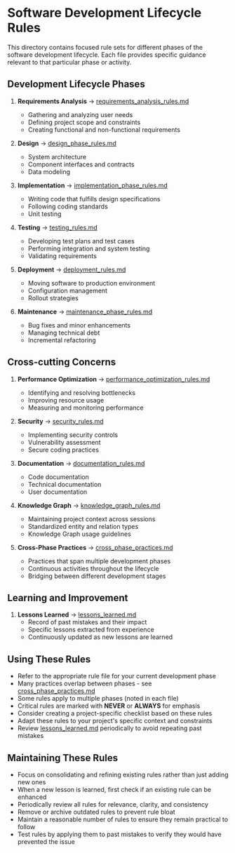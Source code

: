 # Software Development Lifecycle Rules

This directory contains focused rule sets for different phases of the software development lifecycle. Each file provides specific guidance relevant to that particular phase or activity.

## Development Lifecycle Phases

1. **Requirements Analysis** → [requirements_analysis_rules.md](requirements_analysis_rules.md)
   - Gathering and analyzing user needs
   - Defining project scope and constraints
   - Creating functional and non-functional requirements

2. **Design** → [design_phase_rules.md](design_phase_rules.md)
   - System architecture
   - Component interfaces and contracts
   - Data modeling

3. **Implementation** → [implementation_phase_rules.md](implementation_phase_rules.md)
   - Writing code that fulfills design specifications
   - Following coding standards
   - Unit testing

4. **Testing** → [testing_rules.md](testing_rules.md)
   - Developing test plans and test cases
   - Performing integration and system testing
   - Validating requirements

5. **Deployment** → [deployment_rules.md](deployment_rules.md)
   - Moving software to production environment
   - Configuration management
   - Rollout strategies

6. **Maintenance** → [maintenance_phase_rules.md](maintenance_phase_rules.md)
   - Bug fixes and minor enhancements
   - Managing technical debt
   - Incremental refactoring

## Cross-cutting Concerns

1. **Performance Optimization** → [performance_optimization_rules.md](performance_optimization_rules.md)
   - Identifying and resolving bottlenecks
   - Improving resource usage
   - Measuring and monitoring performance

2. **Security** → [security_rules.md](security_rules.md)
   - Implementing security controls
   - Vulnerability assessment
   - Secure coding practices

3. **Documentation** → [documentation_rules.md](documentation_rules.md)
   - Code documentation
   - Technical documentation
   - User documentation

4. **Knowledge Graph** → [knowledge_graph_rules.md](knowledge_graph_rules.md)
   - Maintaining project context across sessions
   - Standardized entity and relation types
   - Knowledge Graph usage guidelines

5. **Cross-Phase Practices** → [cross_phase_practices.md](cross_phase_practices.md)
   - Practices that span multiple development phases
   - Continuous activities throughout the lifecycle
   - Bridging between different development stages

## Learning and Improvement

1. **Lessons Learned** → [lessons_learned.md](lessons_learned.md)
   - Record of past mistakes and their impact
   - Specific lessons extracted from experience
   - Continuously updated as new lessons are learned

## Using These Rules

- Refer to the appropriate rule file for your current development phase
- Many practices overlap between phases - see [cross_phase_practices.md](cross_phase_practices.md)
- Some rules apply to multiple phases (noted in each file)
- Critical rules are marked with **NEVER** or **ALWAYS** for emphasis
- Consider creating a project-specific checklist based on these rules
- Adapt these rules to your project's specific context and constraints
- Review [lessons_learned.md](lessons_learned.md) periodically to avoid repeating past mistakes

## Maintaining These Rules

- Focus on consolidating and refining existing rules rather than just adding new ones
- When a new lesson is learned, first check if an existing rule can be enhanced
- Periodically review all rules for relevance, clarity, and consistency
- Remove or archive outdated rules to prevent rule bloat
- Maintain a reasonable number of rules to ensure they remain practical to follow
- Test rules by applying them to past mistakes to verify they would have prevented the issue